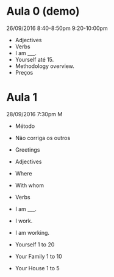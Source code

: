 # Aula 0 (demo)

26/09/2016
8:40-8:50pm
9:20-10:00pm

* Adjectives
* Verbs
* I am ___.
* Yourself até 15.
* Methodology overview.
* Preços

# Aula 1

28/09/2016
7:30pm
M

- Método
- Não corriga os outros

- Greetings
- Adjectives
- Where
- With whom
- Verbs

- I am ___.
- I work.
- I am working.

- Yourself 1 to 20
- Your Family 1 to 10
- Your House 1 to 5